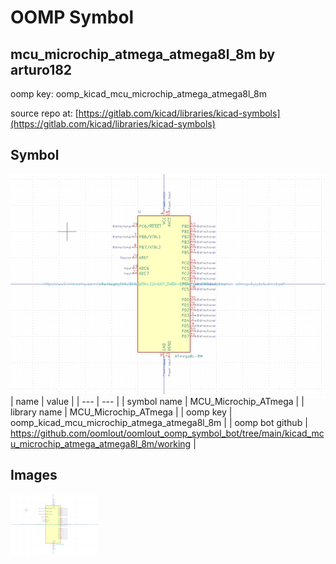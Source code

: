 # OOMP Symbol  
## mcu_microchip_atmega_atmega8l_8m  by arturo182  
  
oomp key: oomp_kicad_mcu_microchip_atmega_atmega8l_8m  
  
source repo at: [https://gitlab.com/kicad/libraries/kicad-symbols](https://gitlab.com/kicad/libraries/kicad-symbols)  
## Symbol  
  
[![working.png](working_600.png)](working.png)  
| name | value | 
| --- | --- | 
| symbol name | MCU_Microchip_ATmega | 
| library name | MCU_Microchip_ATmega | 
| oomp key | oomp_kicad_mcu_microchip_atmega_atmega8l_8m | 
| oomp bot github | https://github.com/oomlout/oomlout_oomp_symbol_bot/tree/main/kicad_mcu_microchip_atmega_atmega8l_8m/working | 
## Images  
  
[![working.png](working_140.png)](working.png)  
